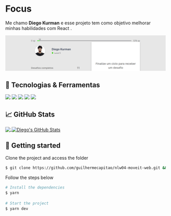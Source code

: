 # Focus


Me chamo **Diego Kurman** e esse projeto tem como objetivo melhorar minhas habilidades com React .

[![Header](https://github.com/diego-kurman/Focus/blob/main/public/image-site.png "Header")](https://www.linkedin.com/in/diego-kurman-5a32a1176/)



## 🔧 Tecnologias & Ferramentas
![](https://img.shields.io/badge/Code-typescript-informational?style=flat&logo=React.js&logoColor=white&color=2aa9E0)
![](https://img.shields.io/badge/Code-JavaScript-informational?style=flat&logo=javascript&logoColor=white&color=F4D03F)
![](https://img.shields.io/badge/Lib-React-informational?style=flat&logo=react.js&logoColor=white&color=3498DB)
![](https://img.shields.io/badge/tool-Yarn-informational?style=flat&logo=Yarn.js&logoColor=white&color=BDC3C7)
![](https://img.shields.io/badge/Editor-VS_Code-informational?style=flat&logo=visual-studio-code&logoColor=white&color=990099)



## &#x1f4c8; GitHub Stats

<a href="https://github.com/diego-kurman/diego-kurman">
  <img align="center" src="https://github-readme-stats.vercel.app/api/top-langs/?username=diego-kurman&hide=html&title_color=ffffff&text_color=c9cacc&icon_color=2bbc8a&bg_color=1d1f21" />
</a>
<a href="https://github.com/diego-kurman/diego-kurman">
  <img align="center" src="https://github-readme-stats.vercel.app/api?username=diego-kurman&show_icons=true&line_height=27&count_private=true&title_color=ffffff&text_color=c9cacc&icon_color=2bbc8a&bg_color=1d1f21" alt="Diego's GitHub Stats" />
</a>

## 🚀 Getting started

Clone the project and access the folder

```bash
$ git clone https://github.com/guilhermecapitao/nlw04-moveit-web.git && cd nlw04-moveit-web
```

Follow the steps below
```bash
# Install the dependencies
$ yarn

# Start the project
$ yarn dev
```